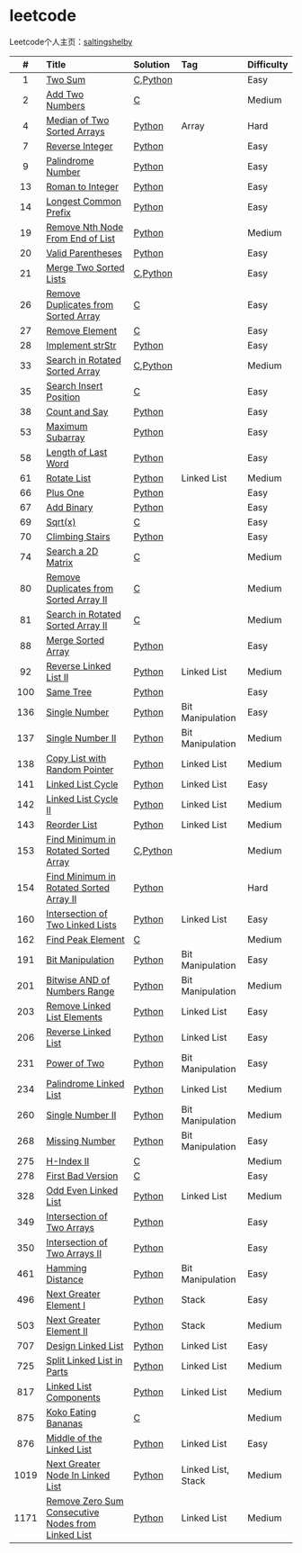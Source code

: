 # leetcode
Leetcode个人主页：[saltingshelby](https://leetcode-cn.com/u/saltingshelby/)

|# | Title | Solution | Tag |Difficulty
| :----: | :--- | :--- | :--- | :--- |
| 1 | [Two Sum](https://leetcode-cn.com/problems/two-sum/) | [C](https://github.com/jeremybaby/leetcode/blob/master/Array/1_twosum_sort_2pointer.c),[Python](https://github.com/jeremybaby/leetcode/blob/master/Python/001_two_sum.py) |  | Easy |
| 2 | [Add Two Numbers](https://leetcode-cn.com/problems/add-two-numbers/) | [C](https://github.com/jeremybaby/leetcode/blob/master/C/002_add_two_numbers.c ) | | Medium |
| 4 | [Median of Two Sorted Arrays](https://leetcode-cn.com/problems/median-of-two-sorted-arrays/) | [Python](https://github.com/jeremybaby/leetcode/blob/master/Python/004_median_of_two_sorted_arrays.py ) | Array | Hard |
| 7 | [Reverse Integer](https://leetcode-cn.com/problems/reverse-integer/) | [Python](https://github.com/jeremybaby/leetcode/blob/master/Python/007_reverse_int.py)| | Easy |
| 9 | [Palindrome Number](https://leetcode-cn.com/problems/palindrome-number/) | [Python](https://github.com/jeremybaby/leetcode/blob/master/Python/009_Palindrome_Number.py) | | Easy |
| 13 | [Roman to Integer](https://leetcode-cn.com/problems/roman-to-integer/submissions/) | [Python](https://github.com/jeremybaby/leetcode/blob/master/Python/013_Roman_To_Integer.py ) | | Easy |
| 14 | [Longest Common Prefix](https://leetcode-cn.com/problems/longest-common-prefix/) | [Python](https://github.com/jeremybaby/leetcode/blob/master/Python/014_longest_common_prefix.py ) | | Easy |
| 19 | [Remove Nth Node From End of List](https://leetcode-cn.com/problems/remove-nth-node-from-end-of-list/) | [Python](https://github.com/jeremybaby/leetcode/blob/master/Python/019_remove_nth_node_from_end_of_list.py ) | | Medium |
| 20 | [Valid Parentheses](https://leetcode-cn.com/problems/valid-parentheses/submissions/) | [Python](https://github.com/jeremybaby/leetcode/blob/master/Python/020_valid_parentheses.py ) | | Easy |
| 21 | [Merge Two Sorted Lists](https://leetcode-cn.com/problems/merge-two-sorted-lists/) | [C](https://github.com/jeremybaby/leetcode/blob/master/C/021_merge_two_sorted_array.c),[Python](https://github.com/jeremybaby/leetcode/blob/master/Python/021_merge_two_sorted_array.py ) | | Easy |
| 26| [Remove Duplicates from Sorted Array](https://leetcode-cn.com/problems/remove-duplicates-from-sorted-array/) | [C](https://github.com/jeremybaby/leetcode/blob/master/Array/26_remove_duplicates.c) | | Easy|
| 27| [Remove Element](https://leetcode-cn.com/problems/remove-element/) | [C](https://github.com/jeremybaby/leetcode/blob/master/Array/27_remoce_element.c) | | Easy |
| 28 | [Implement strStr](https://leetcode-cn.com/problems/implement-strstr/) | [Python](https://github.com/jeremybaby/leetcode/blob/master/Python/028_imp_strStr.py ) | | Easy |
| 33 | [Search in Rotated Sorted Array](https://leetcode-cn.com/problems/search-in-rotated-sorted-array/)  | [C](https://github.com/jeremybaby/leetcode/blob/master/binarySearch/33_search_in_rotated_sorted_array.c),[Python](https://github.com/jeremybaby/leetcode/blob/master/binarySearch/33_search_in_rotated_sorted_array.py)  | | Medium |
| 35 | [Search Insert Position](https://leetcode-cn.com/problems/search-insert-position/)  | [C](https://github.com/jeremybaby/leetcode/blob/master/binarySearch/35_search_insert_position.c)  | | Easy |
| 38 | [Count and Say](https://leetcode-cn.com/problems/count-and-say/) | [Python](https://github.com/jeremybaby/leetcode/blob/master/Python/038_count_and_say.py ) | | Easy |
| 53 | [Maximum Subarray](https://leetcode-cn.com/problems/maximum-subarray/) | [Python](https://github.com/jeremybaby/leetcode/blob/master/Python/053_maximum_subarray.py ) | | Easy |
| 58 | [Length of Last Word](https://leetcode-cn.com/problems/length-of-last-word/) | [Python](https://github.com/jeremybaby/leetcode/blob/master/Python/058_length_of_last_word.py ) | | Easy |
| 61 | [Rotate List](https://leetcode-cn.com/problems/rotate-list/) | [Python](https://github.com/jeremybaby/leetcode/blob/master/Python/061_rotate_list.py ) | Linked List | Medium |
| 66 | [Plus One](https://leetcode-cn.com/problems/plus-one/) | [Python](https://github.com/jeremybaby/leetcode/blob/master/Python/066_plus_one.py ) | | Easy |
| 67 | [Add Binary](https://leetcode-cn.com/problems/add-binary/) | [Python](https://github.com/jeremybaby/leetcode/blob/master/Python/067_add_binary.py ) | | Easy |
| 69 | [Sqrt(x)](https://leetcode-cn.com/problems/sqrtx/)  | [C](https://github.com/jeremybaby/leetcode/blob/master/binarySearch/69_square_root_of_x.c)  | | Easy |
| 70 | [Climbing Stairs](https://leetcode-cn.com/problems/climbing-stairs/) | [Python](https://github.com/jeremybaby/leetcode/blob/master/Python/070_climbing_stairs.py ) | | Easy |
| 74 | [Search a 2D Matrix](https://leetcode-cn.com/problems/search-a-2d-matrix/)  | [C](https://github.com/jeremybaby/leetcode/blob/master/binarySearch/74_Serach_2D_Matrix.c)  | | Medium |
| 80 | [Remove Duplicates from Sorted Array II](https://leetcode-cn.com/problems/remove-duplicates-from-sorted-array-ii/) | [C](https://github.com/jeremybaby/leetcode/blob/master/Array/80_Remove_Duplicates_from_sorted_array_II.c) | | Medium |
| 81 | [Search in Rotated Sorted Array II](https://leetcode-cn.com/problems/search-in-rotated-sorted-array-ii/)  | [C](https://github.com/jeremybaby/leetcode/blob/master/binarySearch/81_search_in_rotated_sorted_array.c)  | | Medium |
| 88 | [Merge Sorted Array](https://leetcode-cn.com/problems/merge-sorted-array/) | [Python](https://github.com/jeremybaby/leetcode/blob/master/Python/088_merge_sorted_array.py ) | | Easy |
| 92 | [Reverse Linked List II](https://leetcode-cn.com/problems/reverse-linked-list-ii/) | [Python](https://github.com/jeremybaby/leetcode/blob/master/Python/092_reverse_linked_list_II.py ) | Linked List | Medium |
| 100 | [Same Tree](https://leetcode-cn.com/problems/same-tree/) | [Python](https://github.com/jeremybaby/leetcode/blob/master/Python/100_same_tree.py ) | | Easy |
| 136 | [Single Number](https://leetcode-cn.com/problems/single-number/) | [Python](https://github.com/jeremybaby/leetcode/blob/master/Python/136_single_number.py ) | Bit Manipulation | Easy |
| 137 | [Single Number II](https://leetcode-cn.com/problems/single-number-ii/) | [Python](https://github.com/jeremybaby/leetcode/blob/master/Python/137_single_number2.py ) | Bit Manipulation | Medium |
| 138 | [Copy List with Random Pointer](https://leetcode-cn.com/problems/copy-list-with-random-pointer/) | [Python](https://github.com/jeremybaby/leetcode/blob/master/Python/138_copy_list_with_random_pointer.py ) | Linked List | Medium |
| 141 | [Linked List Cycle](https://leetcode-cn.com/problems/linked-list-cycle/) | [Python](https://github.com/jeremybaby/leetcode/blob/master/Python/141_linked_list_cycle.py ) | Linked List | Easy |
| 142 | [Linked List Cycle II](https://leetcode-cn.com/problems/linked-list-cycle-ii/) | [Python](https://github.com/jeremybaby/leetcode/blob/master/Python/142_linked_list_cycle_II.py ) | Linked List | Medium |
| 143 | [Reorder List](https://leetcode-cn.com/problems/reorder-list/) | [Python](https://github.com/jeremybaby/leetcode/blob/master/Python/143_reorder_list.py ) | Linked List | Medium |
| 153 | [Find Minimum in Rotated Sorted Array](https://leetcode-cn.com/problems/find-minimum-in-rotated-sorted-array/)  | [C](https://github.com/jeremybaby/leetcode/blob/master/binarySearch/153_find_minimum_in_rotated_sorted_array.c),[Python](https://github.com/jeremybaby/leetcode/blob/master/binarySearch/153__find_minimum_in_rotated_sorted_array.py) | | Medium |
| 154 | [Find Minimum in Rotated Sorted Array II](https://leetcode-cn.com/problems/find-minimum-in-rotated-sorted-array-ii/)  | [Python](https://github.com/jeremybaby/leetcode/blob/master/binarySearch/154.py)  | | Hard |
| 160 | [Intersection of Two Linked Lists](https://leetcode-cn.com/problems/intersection-of-two-linked-lists/) | [Python](https://github.com/jeremybaby/leetcode/blob/master/Python/160_intersection_of_two_linked_lists.py ) | Linked List | Easy |
| 162 | [Find Peak Element](https://leetcode-cn.com/problems/find-peak-element/)  | [C](https://github.com/jeremybaby/leetcode/blob/master/binarySearch/162_find_peak_element.c)  | | Medium |
| 191 | [Bit Manipulation](https://leetcode-cn.com/tag/bit-manipulation/) | [Python](https://github.com/jeremybaby/leetcode/blob/master/Python/191_number_of_1_Bits.py ) | Bit Manipulation | Easy |
| 201 | [Bitwise AND of Numbers Range](https://leetcode-cn.com/problems/bitwise-and-of-numbers-range/) | [Python](https://github.com/jeremybaby/leetcode/blob/master/Python/201_bitwise_and_of_numbers_range.py ) | Bit Manipulation | Medium |
| 203 | [Remove Linked List Elements](https://leetcode-cn.com/problems/remove-linked-list-elements/) | [Python](https://github.com/jeremybaby/leetcode/blob/master/Python/203_remove_linked_list_elements.py ) | Linked List | Easy |
| 206 | [Reverse Linked List](https://leetcode-cn.com/problems/reverse-linked-list/) | [Python](https://github.com/jeremybaby/leetcode/blob/master/Python/206_reverse_linked_list.py ) | Linked List | Easy |
| 231 | [Power of Two](https://leetcode-cn.com/problems/power-of-two/) | [Python](https://github.com/jeremybaby/leetcode/blob/master/Python/231_power_of_two.py ) | Bit Manipulation | Easy |
| 234 | [Palindrome Linked List](https://leetcode-cn.com/problems/palindrome-linked-list/) | [Python](https://github.com/jeremybaby/leetcode/blob/master/Python/234_palindrome_linked_list.py ) | Linked List | Medium |
| 260 | [Single Number II](https://leetcode-cn.com/problems/single-number-ii/) | [Python](https://github.com/jeremybaby/leetcode/blob/master/Python/260_single_number3.py ) | Bit Manipulation | Medium |
| 268 | [Missing Number](https://leetcode-cn.com/problems/missing-number) | [Python](https://github.com/jeremybaby/leetcode/blob/master/Python/268_missing_number.py ) | Bit Manipulation | Easy |
| 275 | [H-Index II](https://leetcode-cn.com/problems/h-index-ii/)  | [C](https://github.com/jeremybaby/leetcode/blob/master/binarySearch/275_H_index_II.c)  | | Medium |
| 278 | [First Bad Version](https://leetcode-cn.com/problems/first-bad-version/)  | [C](https://github.com/jeremybaby/leetcode/blob/master/binarySearch/278_first_bad_version_template1.c)  | | Easy |
| 328 | [Odd Even Linked List](https://leetcode-cn.com/problems/odd-even-linked-list/) | [Python](https://github.com/jeremybaby/leetcode/blob/master/Python/328_odd_even_linked_list.py ) | Linked List | Medium |
| 349 | [Intersection of Two Arrays](https://leetcode-cn.com/problems/intersection-of-two-arrays/)  | [Python](https://github.com/jeremybaby/leetcode/blob/master/binarySearch/349_array_intersection.py)  | | Easy |
| 350 | [Intersection of Two Arrays II](https://leetcode-cn.com/problems/intersection-of-two-arrays-ii/)  | [Python](https://github.com/jeremybaby/leetcode/blob/master/binarySearch/350_array_intersectionII.py)  | | Easy |
| 461 | [Hamming Distance](https://leetcode-cn.com/problems/hamming-distance/) | [Python](https://github.com/jeremybaby/leetcode/blob/master/Python/461_hamming_distance.py ) | Bit Manipulation | Easy |
| 496 | [Next Greater Element I](https://leetcode-cn.com/problems/next-greater-element-i) | [Python](https://github.com/jeremybaby/leetcode/blob/master/Python/496_next_greater_element_I.py ) | Stack | Easy |
| 503 | [Next Greater Element II](https://leetcode-cn.com/problems/next-greater-element-ii/) | [Python](https://github.com/jeremybaby/leetcode/blob/master/Python/503_next_greater_element_II.py ) | Stack | Medium |
| 707 | [Design Linked List](https://leetcode-cn.com/problems/design-linked-list/) | [Python](https://github.com/jeremybaby/leetcode/blob/master/Python/707_design_linked_list.py ) | Linked List | Easy |
| 725 | [Split Linked List in Parts](https://leetcode-cn.com/problems/split-linked-list-in-parts/) | [Python](https://github.com/jeremybaby/leetcode/blob/master/Python/725_split_linked_list_in_parts.py ) | Linked List | Medium |
| 817 | [Linked List Components](https://leetcode-cn.com/problems/linked-list-components/) | [Python](https://github.com/jeremybaby/leetcode/blob/master/Python/817_linked_list_components.py ) | Linked List | Medium |
| 875 | [Koko Eating Bananas](https://leetcode-cn.com/problems/koko-eating-bananas/) | [C](https://github.com/jeremybaby/leetcode/blob/master/binarySearch/875_koko_eating_bananas.c)  | | Medium |
| 876 | [Middle of the Linked List](https://leetcode-cn.com/problems/middle-of-the-linked-list/) | [Python](https://github.com/jeremybaby/leetcode/blob/master/Python/876_middle_of_the_linked_list.py ) | Linked List | Easy |
| 1019 | [Next Greater Node In Linked List](https://leetcode-cn.com/problems/next-greater-node-in-linked-list/) | [Python](https://github.com/jeremybaby/leetcode/blob/master/Python/1019_next_greater_node_in_linked_list.py ) | Linked List, Stack | Medium |
| 1171 | [Remove Zero Sum Consecutive Nodes from Linked List](https://leetcode-cn.com/problems/remove-zero-sum-consecutive-nodes-from-linked-list/) | [Python](https://github.com/jeremybaby/leetcode/blob/master/Python/1171_remove_zero_sum_consecutive_nodes_from_linked_list.py ) | Linked List | Medium |
